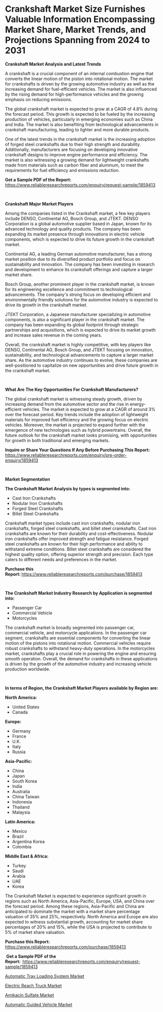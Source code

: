 <p><h1>Crankshaft Market Size Furnishes Valuable Information Encompassing Market Share, Market Trends, and Projections Spanning from 2024 to 2031</h1></p><p><strong>Crankshaft Market Analysis and Latest Trends</strong></p>
<p><p>A crankshaft is a crucial component of an internal combustion engine that converts the linear motion of the piston into rotational motion. The market for crankshafts is driven by the growing automotive industry as well as the increasing demand for fuel-efficient vehicles. The market is also influenced by the rising demand for high-performance vehicles and the growing emphasis on reducing emissions.</p><p>The global crankshaft market is expected to grow at a CAGR of 4.8% during the forecast period. This growth is expected to be fueled by the increasing production of vehicles, particularly in emerging economies such as China and India. The market is also benefiting from technological advancements in crankshaft manufacturing, leading to lighter and more durable products.</p><p>One of the latest trends in the crankshaft market is the increasing adoption of forged steel crankshafts due to their high strength and durability. Additionally, manufacturers are focusing on developing innovative crankshaft designs to improve engine performance and efficiency. The market is also witnessing a growing demand for lightweight crankshafts made from materials such as carbon fiber and aluminum, to meet the requirements for fuel efficiency and emissions reduction.</p></p>
<p><strong>Get a Sample PDF of the Report:&nbsp;</strong> <a href="https://www.reliableresearchreports.com/enquiry/request-sample/1859413">https://www.reliableresearchreports.com/enquiry/request-sample/1859413</a></p>
<p>&nbsp;</p>
<p><strong>Crankshaft Major Market Players</strong></p>
<p><p>Among the companies listed in the Crankshaft market, a few key players include DENSO, Continental AG, Bosch Group, and JTEKT. DENSO Corporation is a global automotive supplier based in Japan, known for its advanced technology and quality products. The company has been expanding its market presence through innovations in electric vehicle components, which is expected to drive its future growth in the crankshaft market.</p><p>Continental AG, a leading German automotive manufacturer, has a strong market position due to its diversified product portfolio and focus on sustainability and innovation. The company has been investing in research and development to enhance its crankshaft offerings and capture a larger market share.</p><p>Bosch Group, another prominent player in the crankshaft market, is known for its engineering excellence and commitment to technological advancements. The company's strong focus on developing efficient and environmentally friendly solutions for the automotive industry is expected to drive its growth in the crankshaft market.</p><p>JTEKT Corporation, a Japanese manufacturer specializing in automotive components, is also a significant player in the crankshaft market. The company has been expanding its global footprint through strategic partnerships and acquisitions, which is expected to drive its market growth and increase sales revenue in the coming years.</p><p>Overall, the crankshaft market is highly competitive, with key players like DENSO, Continental AG, Bosch Group, and JTEKT focusing on innovation, sustainability, and technological advancements to capture a larger market share. As the automotive industry continues to evolve, these companies are well-positioned to capitalize on new opportunities and drive future growth in the crankshaft market.</p></p>
<p>&nbsp;</p>
<p><strong>What Are The Key Opportunities For Crankshaft Manufacturers?</strong></p>
<p><p>The global crankshaft market is witnessing steady growth, driven by increasing demand from the automotive sector and the rise in energy-efficient vehicles. The market is expected to grow at a CAGR of around 3% over the forecast period. Key trends include the adoption of lightweight materials for improved fuel efficiency and the growing focus on electric vehicles. Moreover, the market is projected to expand further with the emergence of new technologies such as hybrid powertrains. Overall, the future outlook for the crankshaft market looks promising, with opportunities for growth in both traditional and emerging markets.</p></p>
<p><strong>Inquire or Share Your Questions If Any Before Purchasing This Report:</strong> <a href="https://www.reliableresearchreports.com/enquiry/pre-order-enquiry/1859413">https://www.reliableresearchreports.com/enquiry/pre-order-enquiry/1859413</a></p>
<p>&nbsp;</p>
<p><strong>Market Segmentation</strong></p>
<p><strong>The Crankshaft Market Analysis by types is segmented into:</strong></p>
<p><ul><li>Cast Iron Crankshafts</li><li>Nodular Iron Crankshafts</li><li>Forged Steel Crankshafts</li><li>Billet Steel Crankshafts</li></ul></p>
<p><p>Crankshaft market types include cast iron crankshafts, nodular iron crankshafts, forged steel crankshafts, and billet steel crankshafts. Cast iron crankshafts are known for their durability and cost-effectiveness. Nodular iron crankshafts offer improved strength and fatigue resistance. Forged steel crankshafts are known for their high performance and ability to withstand extreme conditions. Billet steel crankshafts are considered the highest quality option, offering superior strength and precision. Each type caters to different needs and preferences in the market.</p></p>
<p><strong>Purchase this Report:&nbsp;</strong><a href="https://www.reliableresearchreports.com/purchase/1859413">https://www.reliableresearchreports.com/purchase/1859413</a></p>
<p>&nbsp;</p>
<p><strong>The Crankshaft Market Industry Research by Application is segmented into:</strong></p>
<p><ul><li>Passenger Car</li><li>Commercial Vehicle</li><li>Motorcycles</li></ul></p>
<p><p>The crankshaft market is broadly segmented into passenger car, commercial vehicle, and motorcycle applications. In the passenger car segment, crankshafts are essential components for converting the linear motion of the pistons into rotational motion. Commercial vehicles require robust crankshafts to withstand heavy-duty operations. In the motorcycles market, crankshafts play a crucial role in powering the engine and ensuring smooth operation. Overall, the demand for crankshafts in these applications is driven by the growth of the automotive industry and increasing vehicle production worldwide.</p></p>
<p>&nbsp;</p>
<p><strong>In terms of Region, the Crankshaft Market Players available by Region are:</strong></p>
<p>
    <p> <strong> North America: </strong>
        <ul>
            <li>United States</li>
            <li>Canada</li>
        </ul>
        </p> 
    <p> <strong> Europe: </strong>
        <ul>
            <li>Germany</li>
            <li>France</li>
            <li>U.K.</li>
            <li>Italy</li>
            <li>Russia</li>
        </ul>
        </p> 
    <p> <strong> Asia-Pacific: </strong>
        <ul>
            <li>China</li>
            <li>Japan</li>
            <li>South Korea</li>
            <li>India</li>
            <li>Australia</li>
            <li>China Taiwan</li>
            <li>Indonesia</li>
            <li>Thailand</li>
            <li>Malaysia</li>
        </ul>
        </p> 
    <p> <strong> Latin America: </strong>
        <ul>
            <li>Mexico</li>
            <li>Brazil</li>
            <li>Argentina Korea</li>
            <li>Colombia</li>
        </ul>
        </p> 
    <p> <strong> Middle East & Africa: </strong>
        <ul>
            <li>Turkey</li>
            <li>Saudi</li>
            <li>Arabia</li>
            <li>UAE</li>
            <li>Korea</li>
        </ul>
    </p>
    </p>
<p><p>The Crankshaft Market is expected to experience significant growth in regions such as North America, Asia-Pacific, Europe, USA, and China over the forecast period. Among these regions, Asia-Pacific and China are anticipated to dominate the market with a market share percentage valuation of 35% and 25%, respectively. North America and Europe are also expected to witness substantial growth, accounting for market share percentages of 20% and 15%, while the USA is projected to contribute to 5% of market share valuation.</p></p>
<p><strong>Purchase this Report: </strong><a href="https://www.reliableresearchreports.com/purchase/1859413">https://www.reliableresearchreports.com/purchase/1859413</a></p>
<p>&nbsp;<strong>Get a Sample PDF of the Report:&nbsp;&nbsp;</strong><a href="https://www.reliableresearchreports.com/enquiry/request-sample/1859413">https://www.reliableresearchreports.com/enquiry/request-sample/1859413</a></p>
<p><strong></strong></p>
<p><p><a href="https://view.publitas.com/reportprime-1/automatic-tray-loading-system-market-size-global-industry-overview-market-segmentation-and-forecast-2023-to-2030/">Automatic Tray Loading System Market</a></p><p><a href="https://view.publitas.com/reportprime-1/electric-reach-truck-market-offers-provide-insightful-data-for-the-time-period-from-2023-to-2030-and-also-provide-analysis-based-on-application-type-and-region/">Electric Reach Truck Market</a></p><p><a href="https://gentle-editor-9db.notion.site/Amikacin-Sulfate-Market-Size-Growing-and-Forecasted-for-period-from-2024-2031-and-provides-complet-ad337505ba96460daeabca040f59efcd">Amikacin Sulfate Market</a></p><p><a href="https://view.publitas.com/reportprime-1/automatic-guided-vehicle-market-insights-market-players-and-forecast-till-2030/">Automatic Guided Vehicle Market</a></p></p>